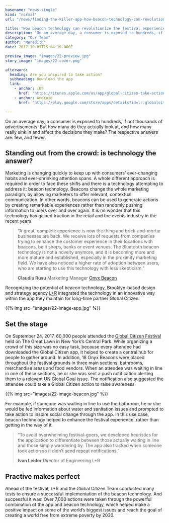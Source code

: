 ```yaml
---
basename: "news-single"
kind: "normal"
url: "/news/finding-the-killer-app-how-beacon-technology-can-revolutionize-the-festival-experience.html"

title: "How beacon technology can revolutionize the festival experience"
description: "On an average day, a consumer is exposed to hundreds, if not thousands of advertisements. But how many do they actually look at, and how many really sink in and affect the decisions they make? The respective answers are: few, and fewer. Standing out from the crowd: is technology the answer? Marketing is changing quickly&hellip;"
category: "Our Team"
author: "Meredith"
date: 2017-10-05T15:04:10.000Z

preview_image: "images/22-preview.jpg"
story_image: "images/22-cover.png"

afterword:
  heading: Are you inspired to take action?
  subheading: Download the app
  link:
    - anchor: iOS
      href: "https://itunes.apple.com/us/app/global-citizen-take-action/id990655529?mt=8"
    - anchor: Android
      href: "https://play.google.com/store/apps/details?id=lr.globalcitizen.com"

---
```


On an average day, a consumer is exposed to hundreds, if not thousands of advertisements. But how many do they actually look at, and how many really sink in and affect the decisions they make? The respective answers are: few, and fewer.

## Standing out from the crowd: is technology the answer?

Marketing is changing quickly to keep up with consumers’ ever-changing habits and ever-shrinking attention spans. A whole different approach is required in order to face these shifts and there is a technology attempting to address it: beacon technology. Beacons change the whole marketing paradigm, by allowing marketers to offer relevant, contextual communication. In other words, beacons can be used to generate actions by creating remarkable experiences rather than randomly pushing information to users over and over again. It is no wonder that this technology has gained traction in the retail and the events industry in the recent years.

> “A great, complete experience is now the thing and brick-and-mortar businesses are back. We receive lots of requests from companies trying to enhance the customer experience in their locations with beacons, be it shops, banks or event venues. The Bluetooth beacon technology is not a novelty anymore, and it is becoming more and more mature and established, especially in the proximity marketing field. We have also noticed a higher rate of adoption between users, who are starting to use this technology with less skepticism,”
> 
> **Claudiu Rusu**
> Marketing Manager
> [Onyx Beacon](http://www.onyxbeacon.com/)

Recognizing the potential of beacon technology, Brooklyn-based design and strategy agency [L+R](/) integrated the technology in an innovative way within the app they maintain for long-time partner Global Citizen.

{{% img src="images/22-image-app.jpg" %}}

## Set the stage

On September 24, 2017, 60,000 people attended the [Global Citizen Festival](https://www.globalcitizen.org/en/) held on The Great Lawn in New York’s Central Park. While organizing a crowd of this size was no easy task, because every attendee had downloaded the Global Citizen app, it helped to create a central hub for people to gather around. In addition, 18 Onyx Beacons were placed throughout the festival grounds in three main sections: bathrooms, merchandise areas and food vendors. When an attendee was waiting in line in one of these sections, he or she was sent a push notification alerting them to a relevant UN Global Goal issue. The notification also suggested the attendee could take a Global Citizen action to raise awareness.

{{% img src="images/22-image-beacon.jpg" %}}

For example, if someone was waiting in line to use the bathroom, he or she would be fed information about water and sanitation issues and prompted to take action to inspire social change through the app. In this use case, beacon technology helped to enhance the festival experience, rather than getting in the way of it.

> “To avoid overwhelming festival-goers, we developed heuristics for the application to differentiate between those actually waiting in line and those simply wandering by. The app also tracked when someone took action so it didn’t send repeat notifications,”
>
> **Ivan Leider**
> Director of Engineering
> L+R

## Practive makes perfect

Ahead of the festival, L+R and the Global Citizen Team conducted many tests to ensure a successful implementation of the beacon technology. And successful it was: Over 7,000 actions were taken through the powerful combination of the app and beacon technology, which helped make a positive impact on some of the world’s biggest issues and reach the goal of creating a world free from extreme poverty by 2030.
